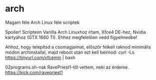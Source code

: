 # arch
Magam féle Arch Linux féle scriptek

Spoiler!
Scripteim Vanilla Arch Linuxhoz írtam, Xfce4 DE-hez, Nvidia kártyához (GTX 1660 TI). Ehhez megfelelően vedd figyelmedbe!

Ahhoz, hogy telepítsd a csomagjaimat, előszőr felkell raknod minimális módon archinstallal, majd reboot után ezt kell beírnod:
curl -Ls https://tinyurl.com/xfcemin | bash

02programs.sh-nak RavePriest1-től vettem, neki az érdeme.
https://kick.com/ravepriest1